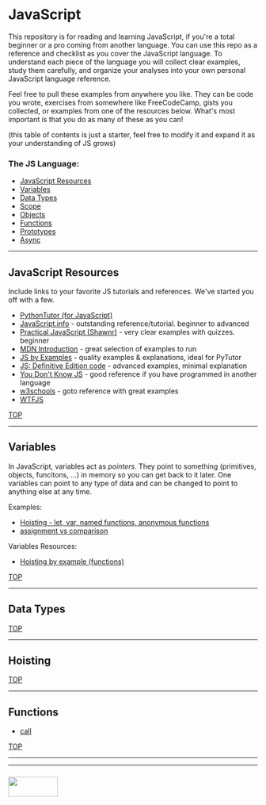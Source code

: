 # JavaScript 

This repository is for reading and learning JavaScript, if you're a total beginner or a pro coming from another language.  You can use this repo as a reference and checklist as you cover the JavaScript language. To understand each piece of the language you will collect clear examples, study them carefully, and organize your analyses into your own personal JavaScript language reference.  

Feel free to pull these examples from anywhere you like.  They can be code you wrote, exercises from somewhere like FreeCodeCamp, gists you collected, or examples from one of the resources below.  What's most important is that you do as many of these as you can!

(this table of contents is just a starter, feel free to modify it and expand it as your understanding of JS grows)
### The JS Language:
* [JavaScript Resources](#javascript-resources)
* [Variables](#variables)
* [Data Types](#data-types)
* [Scope](#scope)
* [Objects](#objects)
* [Functions](#functions)
* [Prototypes](#prototypes)
* [Async](#async)

___

## JavaScript Resources

Include links to your favorite JS tutorials and references.  We've started you off with a few.

* [PythonTutor (for JavaScript)](http://www.pythontutor.com/javascript.html#mode=edit)
* [JavaScript.info](https://javascript.info) - outstanding reference/tutorial. beginner to advanced
* [Practical JavaScript (Shawnr)](https://shawnr.gitbooks.io/practical-introduction-to-javascript/content/) - very clear examples with quizzes. beginner
* [MDN Introduction](https://developer.mozilla.org/en-US/docs/Web/JavaScript/Guide/Introduction) - great selection of examples to run
* [JS by Examples](https://github.com/bmkmanoj/js-by-examples) - quality examples & explanations, ideal for PyTutor
* [JS: Definitive Edition code](https://github.com/davidflanagan/javascript6_examples) - advanced examples, minimal explanation
* [You Don't Know JS](https://github.com/getify/You-Dont-Know-JS) - good reference if you have programmed in another language
* [w3schools](https://www.w3schools.com/js/default.asp) - goto reference with great examples
* [WTFJS](https://github.com/denysdovhan/wtfjs)



[TOP](#variables)

___

## Variables

In JavaScript, variables act as _pointers_.  They point to something (primitives, objects, funcitons, ...) in memory so you can get back to it later. 
One variables can point to any type of data and can be changed to point to anything else at any time.  

Examples:
* [Hoisting - let, var, named functions, anonymous functions](./studied-examples/hoisting-1.md)
* [assignment vs comparison](https://github.com/jbelg/javascript-template/blob/master/studied-examples/assignment-vs-comparison.md)

Variables Resources:
* [Hoisting by example (functions)](https://gist.github.com/maxogden/4bed247d9852de93c94c)

[TOP](#javascript)

___

## Data Types


[TOP](#javascript)

___

## Hoisting


[TOP](#javascript)

___

## Functions

* [call](https://github.com/jbelg/javascript-template/blob/master/studied-examples/function-dot-call.md)

[TOP](#javascript)

___
___
### <a href="http://elewa.education/blog" target="_blank"><img src="https://user-images.githubusercontent.com/18554853/34921062-506450ae-f97d-11e7-875f-6feeb26ad72d.png" width="100" height="40"/></a>




